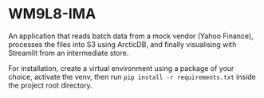 # WM9L8-IMA

An application that reads batch data from a mock vendor (Yahoo Finance), processes the files into S3 using ArcticDB, and finally visualising with Streamlit from an intermediate store.

For installation, create a virtual environment using a package of your choice, activate the venv, then run `pip install -r requirements.txt` inside the project root directory.
